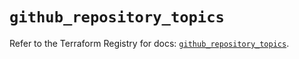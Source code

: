 # `github_repository_topics`

Refer to the Terraform Registry for docs: [`github_repository_topics`](https://registry.terraform.io/providers/integrations/github/5.45.0/docs/resources/repository_topics).
